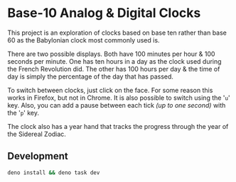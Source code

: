 # Base-10 Analog & Digital Clocks

This project is an exploration of clocks based on base ten rather than base 60 as the Babylonian clock most commonly used is.

There are two possible displays. Both have 100 minutes per hour & 100 seconds per minute. One has ten hours in a day as the clock used during the French Revolution did. The other has 100 hours per day & the time of day is simply the percentage of the day that has passed.

To switch between clocks, just click on the face. For some reason this works in Firefox, but not in Chrome. It is also possible to switch using the '`u`' key. Also, you can add a pause between each tick *(up to one second)* with the '`p`' key.

The clock also has a year hand that tracks the progress through the year of the Sidereal Zodiac.

## Development

```bash
deno install && deno task dev
```